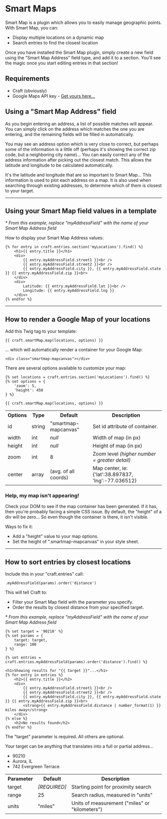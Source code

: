 # Smart Maps

Smart Map is a plugin which allows you to easily manage geographic points. With Smart Map, you can:

- Display multiple locations on a dynamic map
- Search entries to find the closest location

Once you have installed the Smart Map plugin, simply create a new field using the "Smart Map Address" field type, and add it to a section. You'll see the magic once you start editing entries in that section!

## Requirements
 - Craft (obviously)
 - Google Maps API key - <a href="https://developers.google.com/maps/documentation/javascript/tutorial#api_key" target="_blank">Get yours here...</a>

## Using a "Smart Map Address" field

As you begin entering an address, a list of possible matches will appear. You can simply click on the address which matches the one you are entering, and the remaining fields will be filled in automatically.

You may see an address option which is very close to correct, but perhaps some of the information is a little off (perhaps it's showing the correct zip code, but a neighboring city name)... You can easily correct any of the address information after picking out the closest match. This allows the latitude and longitude to be calculated automatically.

It's the latitude and longitude that are so important to Smart Map... This information is used to plot each address on a map. It is also used when searching through existing addresses, to determine which of them is closest to your target.

---------------------------------------

## Using your Smart Map field values in a template

_* From this example, replace "myAddressField" with the name of your Smart Map Address field_

How to display your Smart Map Address values:

    {% for entry in craft.entries.section('myLocations').find() %}
        <h1>{{ entry.title }}</h1>
        <div>
            {{ entry.myAddressField.street1 }}<br />
            {{ entry.myAddressField.street2 }}<br />
            {{ entry.myAddressField.city }}, {{ entry.myAddressField.state }} {{ entry.myAddressField.zip }}<br>
        </div>
        <div>
            Latitude: {{ entry.myAddressField.lat }}<br />
            Longitude: {{ entry.myAddressField.lng }}
        </div>
    {% endfor %}

---------------------------------------

## How to render a Google Map of your locations

Add this Twig tag to your template:

    {{ craft.smartMap.map(locations, options) }}

... which will automatically render a container for your Google Map:

    <div class="smartmap-mapcanvas"></div>

There are several options available to customize your map:

    {% set locations = craft.entries.section('myLocations').find() %}
    {% set options = {
        'zoom': 5,
        'height': 450
    } %}
    
    {{ craft.smartMap.map(locations, options) }}

<table>
    <tr>
        <th>Options</th>
        <th>Type</th>
        <th>Default</th>
        <th>Description</th>
    </tr>
    <tr>
        <td>id</td>
        <td>string</td>
        <td>"smartmap-mapcanvas"</td>
        <td>Set id attribute of container.</td>
    </tr>
    <tr>
        <td>width</td>
        <td>int</td>
        <td><em>null</em></td>
        <td>Width of map (in px)</td>
    </tr>
    <tr>
        <td>height</td>
        <td>int</td>
        <td><em>null</em></td>
        <td>Height of map (in px)</td>
    </tr>
    <tr>
        <td>zoom</td>
        <td>int</td>
        <td>8</td>
        <td>Zoom level <em>(higher number = greater detail)</em></td>
    </tr>
    <tr>
        <td>center</td>
        <td>array</td>
        <td>(avg. of all coords)</td>
        <td>Map center, ie: {'lat':38.897837, 'lng':-77.036512}</td>
    </tr>
</table>

### Help, my map isn't appearing!

Check your DOM to see if the map container has been generated. If it has, then you're probably facing a simple CSS issue. By default, the "height" of a div will be zero... So even though the container is there, it isn't visible.

Ways to fix it:
 - Add a "height" value to your map options.
 - Set the height of ".smartmap-mapcanvas" in your style sheet.

---------------------------------------

## How to sort entries by closest locations

Include this in your "craft.entries" call:

    .myAddressField(params).order('distance')

This will tell Craft to:
 - Filter your Smart Map field with the parameter you specify.
 - Order the results by closest distance from your specified target.

_* From this example, replace "myAddressField" with the name of your Smart Map Address field_


    {% set target = '90210' %}
    {% set params = {
        target: target,
        range: 100
    } %}

    {% set entries = craft.entries.myAddressField(params).order('distance').find() %}

    <h1>Showing results for "{{ target }}"...</h1>
    {% for entry in entries %}
        <h2>{{ entry.title }}</h2>
        <div>
            {{ entry.myAddressField.street1 }}<br />
            {{ entry.myAddressField.street2 }}<br />
            {{ entry.myAddressField.city }}, {{ entry.myAddressField.state }} {{ entry.myAddressField.zip }}<br>
            <strong>{{ entry.myAddressField.distance | number_format(1) }} miles away</strong>
        </div>
    {% else %}
        <h2>No results found</h2>
    {% endfor %}

The "target" parameter is required. All others are optional.

Your target can be anything that translates into a full or partial address...
 - 90210
 - Aurora, IL
 - 742 Evergreen Terrace

<table>
    <tr>
        <th>Parameter</th>
        <th>Default</th>
        <th>Description</th>
    </tr>
    <tr>
        <td>target</td>
        <td><em>[REQUIRED]</em></td>
        <td>Starting point for proximity search</td>
    </tr>
    <tr>
        <td>range</td>
        <td>25</td>
        <td>Search radius, measured in "units"</td>
    </tr>
    <tr>
        <td>units</td>
        <td>"miles"</td>
        <td>Units of measurement ("miles" or "kilometers")</td>
    </tr>
</table>
